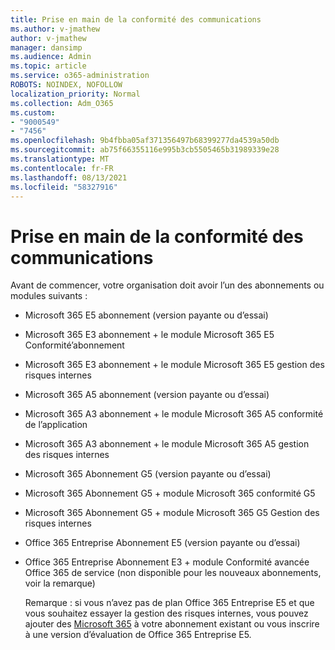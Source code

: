 ```yaml
---
title: Prise en main de la conformité des communications
ms.author: v-jmathew
author: v-jmathew
manager: dansimp
ms.audience: Admin
ms.topic: article
ms.service: o365-administration
ROBOTS: NOINDEX, NOFOLLOW
localization_priority: Normal
ms.collection: Adm_O365
ms.custom:
- "9000549"
- "7456"
ms.openlocfilehash: 9b4fbba05af371356497b68399277da4539a50db
ms.sourcegitcommit: ab75f66355116e995b3cb5505465b31989339e28
ms.translationtype: MT
ms.contentlocale: fr-FR
ms.lasthandoff: 08/13/2021
ms.locfileid: "58327916"
---
```

# <a name="get-started-with-communication-compliance"></a>Prise en main de la conformité des communications

Avant de commencer, votre organisation doit avoir l’un des abonnements ou modules suivants :

* Microsoft 365 E5 abonnement (version payante ou d’essai)
* Microsoft 365 E3 abonnement + le module Microsoft 365 E5 Conformité’abonnement
* Microsoft 365 E3 abonnement + le module Microsoft 365 E5 gestion des risques internes
* Microsoft 365 A5 abonnement (version payante ou d’essai)
* Microsoft 365 A3 abonnement + le module Microsoft 365 A5 conformité de l’application
* Microsoft 365 A3 abonnement + le module Microsoft 365 A5 gestion des risques internes
* Microsoft 365 Abonnement G5 (version payante ou d’essai)
* Microsoft 365 Abonnement G5 + module Microsoft 365 conformité G5
* Microsoft 365 Abonnement G5 + module Microsoft 365 G5 Gestion des risques internes
* Office 365 Entreprise Abonnement E5 (version payante ou d’essai)
* Office 365 Entreprise Abonnement E3 + module Conformité avancée Office 365 de service (non disponible pour les nouveaux abonnements, voir la remarque)

    Remarque : si vous n’avez pas de plan Office 365 Entreprise E5 et que vous souhaitez essayer la gestion des risques internes, vous pouvez ajouter des [Microsoft 365](https://go.microsoft.com/fwlink/?linkid=2130508) à votre abonnement existant ou vous inscrire à une version d’évaluation de Office 365 Entreprise E5.
